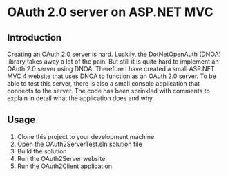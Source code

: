 # OAuth 2.0 server on ASP.NET MVC

## Introduction
Creating an OAuth 2.0 server is hard. Luckily, the [DotNetOpenAuth](http://www.dotnetopenauth.net/) (DNOA) library takes away a lot of the pain. But still it is quite hard to implement an OAuth 2.0 server using DNOA. Therefore I have created a small ASP.NET MVC 4 website that uses DNOA to function as an OAuth 2.0 server. To be able to test this server, there is also a small console application that connects to the server. The code has been sprinkled with comments to explain in detail what the application does and why.

## Usage
 1. Clone this project to your development machine
 2. Open the OAuth2ServerTest.sln solution file
 3. Build the solution
 4. Run the OAuth2Server website
 5. Run the OAuth2Client application
